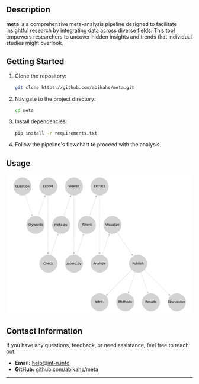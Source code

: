 ## Description

**meta** is a comprehensive meta-analysis pipeline designed to facilitate insightful research by integrating data across diverse fields. This tool empowers researchers to uncover hidden insights and trends that individual studies might overlook.

## Getting Started

1. Clone the repository:
   ```bash
   git clone https://github.com/abikahs/meta.git
   ```
2. Navigate to the project directory:
   ```bash
   cd meta
   ```
3. Install dependencies:
   ```bash
   pip install -r requirements.txt
   ```
4. Follow the pipeline's flowchart to proceed with the analysis.

## Usage
<p>
  <img src="./flowchart.png" alt="flowchart" width="600">
</p>

## Contact Information

If you have any questions, feedback, or need assistance, feel free to reach out:

- **Email:** [help@int-n.info](mailto:help@int-n.info)
- **GitHub:** [github.com/abikahs/meta](https://github.com/abikahs/meta)

---

